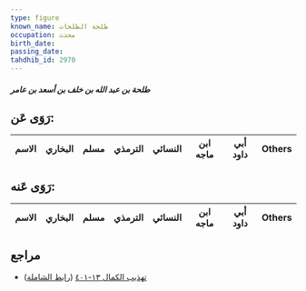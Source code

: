 ```yaml
---
type: figure
known_name: طلحة الطلحات
occupation: محدث
birth_date:
passing_date:
tahdhib_id: 2970
---
```

##### طلحة بن عبد الله بن خلف بن أسعد بن عامر

## رَوَى عَن:
| الاسم | البخاري | مسلم | الترمذي | النسائي | ابن ماجه | أبي داود | Others |
| ----- | ------- | ---- | ------- | ------- | -------- | -------- | ------ |
## رَوَى عَنه:
| الاسم | البخاري | مسلم | الترمذي | النسائي | ابن ماجه | أبي داود | Others |
| ----- | ------- | ---- | ------- | ------- | -------- | -------- | ------ |
## مراجع
- [تهذيب الكمال ١٣-٤٠١](obsidian://open?vault=Tahdhib-al-Kamal&file=Figures/٢٩٧٠-طلحة%20بن%20عبد%20الله%20بن%20خلف%20بن%20أسعد%20بن%20عامر) ([رابط الشاملة](https://shamela.ws/book/3722/6782))